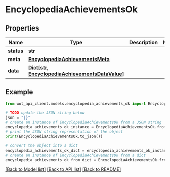 # EncyclopediaAchievementsOk


## Properties

Name | Type | Description | Notes
------------ | ------------- | ------------- | -------------
**status** | **str** |  | 
**meta** | [**EncyclopediaAchievementsMeta**](EncyclopediaAchievementsMeta.md) |  | 
**data** | [**Dict[str, EncyclopediaAchievementsDataValue]**](EncyclopediaAchievementsDataValue.md) |  | 

## Example

```python
from wot_api_client.models.encyclopedia_achievements_ok import EncyclopediaAchievementsOk

# TODO update the JSON string below
json = "{}"
# create an instance of EncyclopediaAchievementsOk from a JSON string
encyclopedia_achievements_ok_instance = EncyclopediaAchievementsOk.from_json(json)
# print the JSON string representation of the object
print(EncyclopediaAchievementsOk.to_json())

# convert the object into a dict
encyclopedia_achievements_ok_dict = encyclopedia_achievements_ok_instance.to_dict()
# create an instance of EncyclopediaAchievementsOk from a dict
encyclopedia_achievements_ok_from_dict = EncyclopediaAchievementsOk.from_dict(encyclopedia_achievements_ok_dict)
```
[[Back to Model list]](../README.md#documentation-for-models) [[Back to API list]](../README.md#documentation-for-api-endpoints) [[Back to README]](../README.md)


